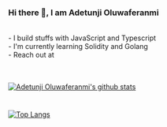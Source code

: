 ### Hi there 👋, I am Adetunji Oluwaferanmi 
<br>
- I build stuffs with JavaScript and Typescript
<br>
- I'm currently learning Solidity and Golang
<br>
- Reach out at <oluwaferanmiadetunji@gmail.com>
<br><br><br>


[![Adetunji Oluwaferanmi's github stats](https://github-readme-stats.vercel.app/api?username=oluwaferanmiadetunji&count_private=true&show_icons=true&theme=chartreuse-dark)](https://github.com/anuraghazra/github-readme-stats)

#

[![Top Langs](https://github-readme-stats.vercel.app/api/top-langs/?username=oluwaferanmiadetunji&langs_count=8&theme=chartreuse-dark)](https://github.com/anuraghazra/github-readme-stats)
